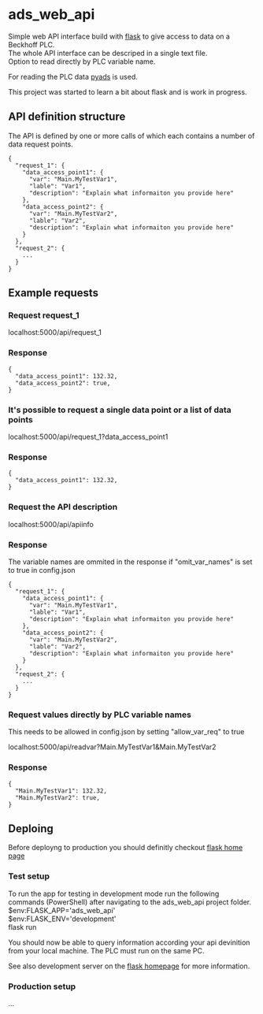 # ads_web_api

Simple web API interface build with [flask](https://flask.palletsprojects.com/en/2.1.x/) to give access to data on a Beckhoff PLC.  
The whole API interface can be descriped in a single text file.  
Option to read directly by PLC variable name.  
  
For reading the PLC data [pyads](https://github.com/stlehmann/pyads) is used.  
  
This project was started to learn a bit about flask and is work in progress.  

## API definition structure  
The API is defined by one or more calls of which each contains a number of data request points.  

```
{
  "request_1": {
    "data_access_point1": {
      "var": "Main.MyTestVar1",
      "lable": "Var1",
      "description": "Explain what informaiton you provide here"
    },
    "data_access_point2": {
      "var": "Main.MyTestVar2",
      "lable": "Var2",
      "description": "Explain what informaiton you provide here"
    }
  },
  "request_2": {
    ...
  }
}
```

## Example requests
### Request request_1  
localhost:5000/api/request_1  
### Response
```
{
  "data_access_point1": 132.32,
  "data_access_point2": true,
}
```

### It's possible to request a single data point or a list of data points
 localhost:5000/api/request_1?data_access_point1  
### Response 
```
{
  "data_access_point1": 132.32,
}
```

### Request the API description  
localhost:5000/api/apiinfo  
### Response 
The variable names are ommited in the response if "omit_var_names" is set to true in config.json  
```
{
  "request_1": {
    "data_access_point1": {
      "var": "Main.MyTestVar1",
      "lable": "Var1",
      "description": "Explain what informaiton you provide here"
    },
    "data_access_point2": {
      "var": "Main.MyTestVar2",
      "lable": "Var2",
      "description": "Explain what informaiton you provide here"
    }
  },
  "request_2": {
    ...
  }
}
```

### Request values directly by PLC variable names
This needs to be allowed in config.json by setting "allow_var_req" to true

localhost:5000/api/readvar?Main.MyTestVar1&Main.MyTestVar2  

### Response 
```
{
  "Main.MyTestVar1": 132.32,
  "Main.MyTestVar2": true,
}
```

## Deploing  
Before deployng to production you should definitly checkout [flask home page](https://flask.palletsprojects.com/en/2.1.x/deploying/)  
### Test setup  
To run the app for testing in development mode run the following commands (PowerShell) after navigating to the ads_web_api project folder.  
$env:FLASK_APP='ads_web_api'  
$env:FLASK_ENV='development'  
flask run  

You should now be able to query information according your api devinition from your local machine. 
The PLC must run on the same PC.

See also development server on the [flask homepage](https://flask.palletsprojects.com/en/2.1.x/server/) for more information.
### Production setup  
...  
